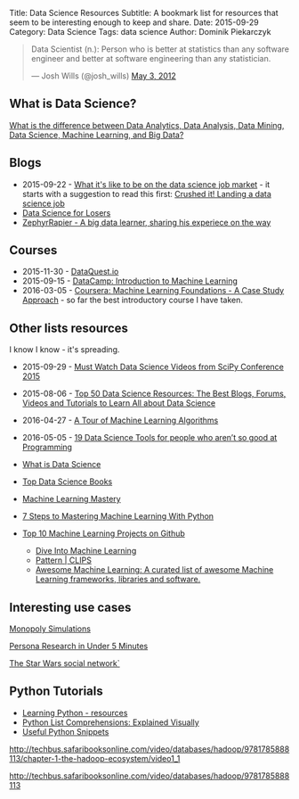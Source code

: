 Title: Data Science Resources
Subtitle: A bookmark list for resources that seem to be interesting enough to keep and share.
Date: 2015-09-29
Category: Data Science
Tags: data science
Author: Dominik Piekarczyk

<p>
<blockquote class="twitter-tweet" lang="en"><p lang="en" dir="ltr">Data Scientist (n.): Person who is better at statistics than any software engineer and better at software engineering than any statistician.</p>&mdash; Josh Wills (@josh_wills) <a href="https://twitter.com/josh_wills/status/198093512149958656">May 3, 2012</a></blockquote>
<script async src="//platform.twitter.com/widgets.js" charset="utf-8"></script>
</p>


## What is Data Science?


[What is the difference between Data Analytics, Data Analysis, Data Mining, Data Science, Machine Learning, and Big Data?](https://www.quora.com/What-is-the-difference-between-Data-Analytics-Data-Analysis-Data-Mining-Data-Science-Machine-Learning-and-Big-Data-1)

## Blogs
* 2015-09-22 - [What it's like to be on the data science job market](http://treycausey.com/data_science_interviews.html) - it starts with a suggestion to read this first: [Crushed it! Landing a data science job](http://www.erinshellman.com/crushed-it-landing-a-data-science-job/)
* [Data Science for Losers](http://blog.brakmic.com/data-science-for-losers/)
* [ZephyrRapier - A big data learner, sharing his experiece on the way](https://chongyaorobin.wordpress.com/)

## Courses

* 2015-11-30 - [DataQuest.io](https://www.dataquest.io/
)
* 2015-09-15 - [DataCamp: Introduction to Machine Learning](https://www.datacamp.com/courses/introduction-to-machine-learning-with-R)
* 2016-03-05 - [Coursera: Machine Learning Foundations - A Case Study Approach](https://www.coursera.org/learn/ml-foundations/) - so far the
best introductory course I have taken.

## Other lists resources
I know I know - it's spreading.

* 2015-09-29 - [Must Watch Data Science Videos from SciPy Conference 2015](http://www.analyticsvidhya.com/blog/2015/07/data-science-videos-scipy-2015/)
* 2015-08-06 - [Top 50 Data Science Resources: The Best Blogs, Forums, Videos and Tutorials to Learn All about Data Science](http://www.ngdata.com/top-data-science-resources/)
* 2016-04-27 - [A Tour of Machine Learning Algorithms](http://machinelearningmastery.com/a-tour-of-machine-learning-algorithms/)
* 2016-05-05 - [19 Data Science Tools for people who aren’t so good at Programming](http://www.analyticsvidhya.com/blog/2016/05/19-data-science-tools-for-people-dont-understand-coding/)
* [What is Data Science](http://yanirseroussi.com/2014/10/23/what-is-data-science/)
* [Top Data Science Books](http://www.datascienceweekly.org/data-science-resources/data-science-books)
* [Machine Learning Mastery](http://machinelearningmastery.com/start-here)
* [7 Steps to Mastering Machine Learning With Python](http://www.kdnuggets.com/2015/11/seven-steps-machine-learning-python.html)

* [Top 10 Machine Learning Projects on Github](http://www.kdnuggets.com/2015/12/top-10-machine-learning-github.html)
  * [Dive Into Machine Learning](https://github.com/josephmisiti/awesome-machine-learning#python-nlp)
  * [Pattern | CLIPS](https://github.com/clips/pattern)
  * [Awesome Machine Learning: A curated list of awesome Machine Learning frameworks, libraries and software.](https://github.com/josephmisiti/awesome-machine-learning#python-nlp)

## Interesting use cases

[Monopoly Simulations](http://koaning.io/monopoly-simulations.html)

[Persona Research in Under 5 Minutes](https://moz.com/blog/persona-research-under-5-minutes)

[The Star Wars social network`](http://evelinag.com/blog/2015/12-15-star-wars-social-network/#.Vn2eopMrLcO)

## Python Tutorials

* [Learning Python - resources](http://thenextweb.com/dd/2015/11/26/11-great-resources-to-learn-and-work-in-python/)
* [Python List Comprehensions: Explained Visually](http://treyhunner.com/2015/12/python-list-comprehensions-now-in-color/)
* [Useful Python Snippets](http://fadymak.com/pages/useful_python_snippets.html)

http://techbus.safaribooksonline.com/video/databases/hadoop/9781785888113/chapter-1-the-hadoop-ecosystem/video1_1

http://techbus.safaribooksonline.com/video/databases/hadoop/9781785888113


